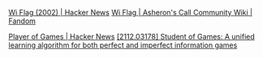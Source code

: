
[Wi Flag (2002) | Hacker News](https://news.ycombinator.com/item?id=34742505)
[Wi Flag | Asheron's Call Community Wiki | Fandom](https://asheron.fandom.com/wiki/Wi_Flag)

[Player of Games | Hacker News](https://news.ycombinator.com/item?id=29481665)
[[2112.03178] Student of Games: A unified learning algorithm for both perfect and imperfect information games](https://arxiv.org/abs/2112.03178)
